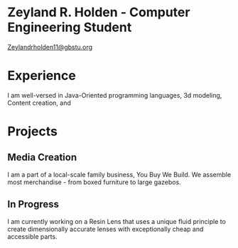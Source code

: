 # Zeyland R. Holden - Computer Engineering Student



[Zeylandrholden11@gbstu.org](mailto:Zeylandrholden11@gbstu.org)

# Experience
I am well-versed in Java-Oriented programming languages, 3d modeling, Content creation, and 

# Projects
## Media Creation

I am a part of a local-scale family business, You Buy We Build. We assemble most merchandise - from boxed furniture to large gazebos.

## In Progress
I am currently working on a Resin Lens that uses a unique fluid principle to create dimensionally accurate lenses with exceptionally cheap and accessible parts.

<!--
**ZeylandH/ZeylandH** is a ✨ _special_ ✨ repository because its `README.md` (this file) appears on your GitHub profile.

Here are some ideas to get you started:

- 🔭 I’m currently working on ...
- 🌱 I’m currently learning ...
- 👯 I’m looking to collaborate on ...
- 🤔 I’m looking for help with ...
- 💬 Ask me about ...
- 📫 How to reach me: ...
- 😄 Pronouns: ...
- ⚡ Fun fact: ...
-->
